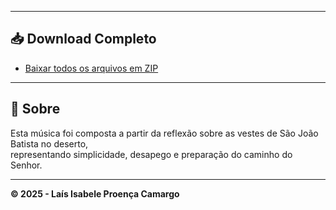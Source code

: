 
---

## 📥 Download Completo
- [Baixar todos os arquivos em ZIP](https://github.com/lais-isabele-musicas/as-vestes-do-profeta/archive/refs/heads/main.zip)

---

## 📄 Sobre
Esta música foi composta a partir da reflexão sobre as vestes de São João Batista no deserto,  
representando simplicidade, desapego e preparação do caminho do Senhor.

---

**© 2025 - Laís Isabele Proença Camargo**

